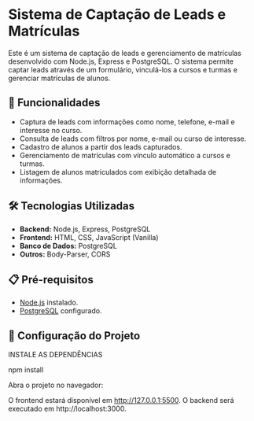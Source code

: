 # Sistema de Captação de Leads e Matrículas

Este é um sistema de captação de leads e gerenciamento de matrículas desenvolvido com Node.js, Express e PostgreSQL. O sistema permite captar leads através de um formulário, vinculá-los a cursos e turmas e gerenciar matrículas de alunos.

## 🚀 Funcionalidades

- Captura de leads com informações como nome, telefone, e-mail e interesse no curso.
- Consulta de leads com filtros por nome, e-mail ou curso de interesse.
- Cadastro de alunos a partir dos leads capturados.
- Gerenciamento de matrículas com vínculo automático a cursos e turmas.
- Listagem de alunos matriculados com exibição detalhada de informações.

## 🛠️ Tecnologias Utilizadas

- **Backend:** Node.js, Express, PostgreSQL
- **Frontend:** HTML, CSS, JavaScript (Vanilla)
- **Banco de Dados:** PostgreSQL
- **Outros:** Body-Parser, CORS

## 📋 Pré-requisitos

- [Node.js](https://nodejs.org/) instalado.
- [PostgreSQL](https://www.postgresql.org/) configurado.

## 🔧 Configuração do Projeto
INSTALE AS DEPENDÊNCIAS 

npm install


Abra o projeto no navegador:

O frontend estará disponível em http://127.0.0.1:5500.
O backend será executado em http://localhost:3000.
